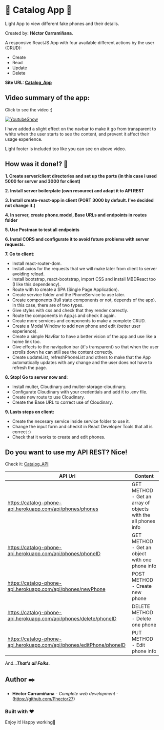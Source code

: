# :iphone: Catalog App :iphone:

Light App to view different fake phones and their details.

Created by: **Héctor Carramiñana**. 

A responsive ReactJS App with four available different actions by the user (CRUD):

- Create
- Read
- Update
- Delete

**Site URL: [Catalog_App](https://catalog-phone-app.herokuapp.com/)** 

## Video summary of the app:
Click to see the video :)

[![YoutubeShow](http://img.youtube.com/vi/oHulvViHLus/0.jpg)](http://www.youtube.com/watch?v=oHulvViHLus "ShowIndex")

I have added a slight effect on the navbar to make it go from transparent to white when the user starts to see the content, and prevent it affect their usage experience.

Light footer is included too like you can see on above video.

## How was it done!? :exploding_head:

**1. Create server/client directories and set up the ports (in this case i used 5000 for server and 3000 for client)**

**2. Install server boilerplate (own resource) and adapt it to API REST**

**3. Install create-react-app in client (PORT 3000 by default. I've decided not change it.)**

**4. In server, create phone.model, Base URLs and endpoints in routes folder**

**5. Use Postman to test all endpoints**

**6. Instal CORS and configurate it to avoid future problems with server requests.**

**7. Go to client:**

  - Install react-router-dom.
  - Install axios for the requests that we will make later from client to server avoiding reload.
  - Install bootstrap, react-bootstrap, import CSS and install MBDReact too (I like this dependency).
  - Route <App> with <Router> to create a SPA (Single Page Application).
  - Create service folder and the PhoneService to use later.
  - Create components (full state components or not, depends of the app). In this case, there are of two types.
  - Give styles with css and check that they render correctly.
  - Route the components in App.js and check it again.
  - Create more services and components to make a complete CRUD.
  - Create a Modal Window to add new phone and edit (better user experience).
  - Create a simple NavBar to have a better vision of the app and use like a home link too.
  - Give effects to the navigation bar (it's transparent) so that when the user scrolls down he can still see the content correctly.
  - Create updateList, refreshPhoneList and others to make that the App automatically updates with any change and the user does not have to refresh the page.

**8. Stop! Go to server now and:**

  - Install multer, Cloudinary and multer-storage-cloudinary.
  - Configurate Cloudinary with your credentials and add it to .env file.
  - Create new route to use Cloudinary.
  - Create the Base URL to correct use of Cloudinary.


**9. Lasts steps on client:**

  - Create the necesary service inside service folder to use it.
  - Change the input form and checkit in React Developer Tools that all is correct :)
  - Check that it works to create and edit phones.


## Do you want to use my API REST? Nice!

Check it: [Catalog_API](https://catalog-phone-api.herokuapp.com/api/phones/phones) 

| API Url | Content |
| ------------- | ------------- |
| https://catalog-phone-api.herokuapp.com/api/phones/phones | GET METHOD - Get an array of objects with the all phones info |
| https://catalog-phone-api.herokuapp.com/api/phones/phoneID  | GET METHOD - Get an object with one phone info |
| https://catalog-phone-api.herokuapp.com/api/phones/newPhone  | POST METHOD - Create new phone |
| https://catalog-phone-api.herokuapp.com/api/phones/delete/phoneID  | DELETE METHOD - Delete one phone |
| https://catalog-phone-api.herokuapp.com/api/phones/editPhone/phoneID  | PUT METHOD - Edit phone info |
 

And...**_That's all Folks._**

## Author ✒️

* **Héctor Carramiñana** - *Complete web development* - (https://github.com/Phector27)

### Built with :heart:

Enjoy it! Happy working💙
